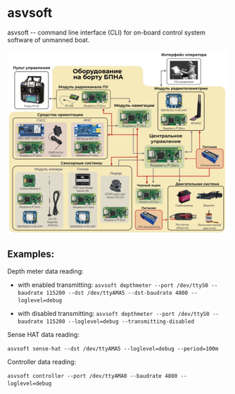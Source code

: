 # asvsoft

asvsoft -- command line interface (CLI) for on-board control system software of unmanned boat.

![Image alt](assets/scheme.jpg)

## Examples:

Depth meter data reading:

- with enabled transmitting: `asvsoft depthmeter --port /dev/ttyS0 --baudrate 115200 --dst /dev/ttyAMA5 --dst-baudrate 4800 --loglevel=debug`

- with disabled transmitting: `asvsoft depthmeter --port /dev/ttyS0 --baudrate 115200 --loglevel=debug --transmitting-disabled`

Sense HAT data reading:

`asvsoft sense-hat --dst /dev/ttyAMA5 --loglevel=debug --period=100m`

Controller data reading:

`asvsoft controller --port /dev/ttyAMA0 --baudrate 4800 --loglevel=debug`
